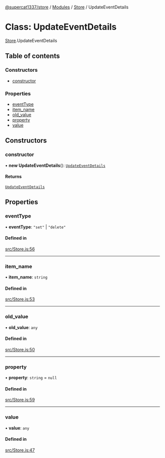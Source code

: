 [@supercat1337/store](../README.md) / [Modules](../modules.md) / [Store](../modules/Store.md) / UpdateEventDetails

# Class: UpdateEventDetails

[Store](../modules/Store.md).UpdateEventDetails

## Table of contents

### Constructors

- [constructor](Store.UpdateEventDetails.md#constructor)

### Properties

- [eventType](Store.UpdateEventDetails.md#eventtype)
- [item\_name](Store.UpdateEventDetails.md#item_name)
- [old\_value](Store.UpdateEventDetails.md#old_value)
- [property](Store.UpdateEventDetails.md#property)
- [value](Store.UpdateEventDetails.md#value)

## Constructors

### constructor

• **new UpdateEventDetails**(): [`UpdateEventDetails`](Store.UpdateEventDetails.md)

#### Returns

[`UpdateEventDetails`](Store.UpdateEventDetails.md)

## Properties

### eventType

• **eventType**: ``"set"`` \| ``"delete"``

#### Defined in

[src/Store.js:56](https://github.com/supercat911/store/blob/eed298d19e1b9ac09f316295e4a279c7eb77ea31/src/Store.js#L56)

___

### item\_name

• **item\_name**: `string`

#### Defined in

[src/Store.js:53](https://github.com/supercat911/store/blob/eed298d19e1b9ac09f316295e4a279c7eb77ea31/src/Store.js#L53)

___

### old\_value

• **old\_value**: `any`

#### Defined in

[src/Store.js:50](https://github.com/supercat911/store/blob/eed298d19e1b9ac09f316295e4a279c7eb77ea31/src/Store.js#L50)

___

### property

• **property**: `string` = `null`

#### Defined in

[src/Store.js:59](https://github.com/supercat911/store/blob/eed298d19e1b9ac09f316295e4a279c7eb77ea31/src/Store.js#L59)

___

### value

• **value**: `any`

#### Defined in

[src/Store.js:47](https://github.com/supercat911/store/blob/eed298d19e1b9ac09f316295e4a279c7eb77ea31/src/Store.js#L47)
